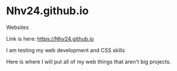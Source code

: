 # Nhv24.github.io
Websites

Link is here: https://Nhv24.github.io

I am testing my web development and CSS skills

Here is where I will put all of my web things that aren't big projects.
